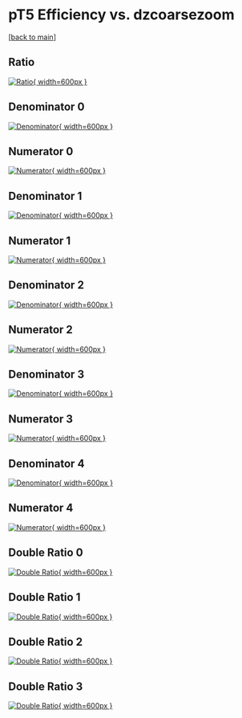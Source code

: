 # pT5 Efficiency vs. dzcoarsezoom

[[back to main](./)]



## Ratio

[![Ratio](../mtv/var/pT5_base_211_1_eff_dzcoarsezoom.png){ width=600px }](../mtv/var/pT5_base_211_1_eff_dzcoarsezoom.pdf)

## Denominator 0

[![Denominator](../mtv/den/pT5_base_211_1_eff_dzcoarsezoom_den0.png){ width=600px }](../mtv/den/pT5_base_211_1_eff_dzcoarsezoom_den0.pdf)

## Numerator 0

[![Numerator](../mtv/num/pT5_base_211_1_eff_dzcoarsezoom_num0.png){ width=600px }](../mtv/num/pT5_base_211_1_eff_dzcoarsezoom_num0.pdf)

## Denominator 1

[![Denominator](../mtv/den/pT5_base_211_1_eff_dzcoarsezoom_den1.png){ width=600px }](../mtv/den/pT5_base_211_1_eff_dzcoarsezoom_den1.pdf)

## Numerator 1

[![Numerator](../mtv/num/pT5_base_211_1_eff_dzcoarsezoom_num1.png){ width=600px }](../mtv/num/pT5_base_211_1_eff_dzcoarsezoom_num1.pdf)

## Denominator 2

[![Denominator](../mtv/den/pT5_base_211_1_eff_dzcoarsezoom_den2.png){ width=600px }](../mtv/den/pT5_base_211_1_eff_dzcoarsezoom_den2.pdf)

## Numerator 2

[![Numerator](../mtv/num/pT5_base_211_1_eff_dzcoarsezoom_num2.png){ width=600px }](../mtv/num/pT5_base_211_1_eff_dzcoarsezoom_num2.pdf)

## Denominator 3

[![Denominator](../mtv/den/pT5_base_211_1_eff_dzcoarsezoom_den3.png){ width=600px }](../mtv/den/pT5_base_211_1_eff_dzcoarsezoom_den3.pdf)

## Numerator 3

[![Numerator](../mtv/num/pT5_base_211_1_eff_dzcoarsezoom_num3.png){ width=600px }](../mtv/num/pT5_base_211_1_eff_dzcoarsezoom_num3.pdf)

## Denominator 4

[![Denominator](../mtv/den/pT5_base_211_1_eff_dzcoarsezoom_den4.png){ width=600px }](../mtv/den/pT5_base_211_1_eff_dzcoarsezoom_den4.pdf)

## Numerator 4

[![Numerator](../mtv/num/pT5_base_211_1_eff_dzcoarsezoom_num4.png){ width=600px }](../mtv/num/pT5_base_211_1_eff_dzcoarsezoom_num4.pdf)

## Double Ratio 0

[![Double Ratio](../mtv/ratio/pT5_base_211_1_eff_dzcoarsezoom_ratio0.png){ width=600px }](../mtv/ratio/pT5_base_211_1_eff_dzcoarsezoom_ratio0.pdf)

## Double Ratio 1

[![Double Ratio](../mtv/ratio/pT5_base_211_1_eff_dzcoarsezoom_ratio1.png){ width=600px }](../mtv/ratio/pT5_base_211_1_eff_dzcoarsezoom_ratio1.pdf)

## Double Ratio 2

[![Double Ratio](../mtv/ratio/pT5_base_211_1_eff_dzcoarsezoom_ratio2.png){ width=600px }](../mtv/ratio/pT5_base_211_1_eff_dzcoarsezoom_ratio2.pdf)

## Double Ratio 3

[![Double Ratio](../mtv/ratio/pT5_base_211_1_eff_dzcoarsezoom_ratio3.png){ width=600px }](../mtv/ratio/pT5_base_211_1_eff_dzcoarsezoom_ratio3.pdf)


